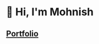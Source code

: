 # 👋 Hi, I'm Mohnish

<!--![Banner](https://greenmario.hep.gg/2vHJAM1j8.png)  -->



<!--## 🔧 Tech Stack

<img src="https://skillicons.dev/icons?i=cpp,flutter,react,js,html,css,tailwind,firebase,git,github" />

## 📈 GitHub Stats

![Mohnish's GitHub Stats](https://github-readme-stats.vercel.app/api?username=GreenMarioh&show_icons=true&theme=radical)
![Top Languages](https://github-readme-stats.vercel.app/api/top-langs/?username=GreenMarioh&layout=compact&theme=radical) -->


## [Portfolio](https://mohnishh.vercel.app/)

<!-- <p align="left">
  <img src="https://skillicons.dev/icons?i=cpp,js,dart,java,html,css,react,nodejs,mysql,postgres,linux,git,github,latex" />
</p> -->


